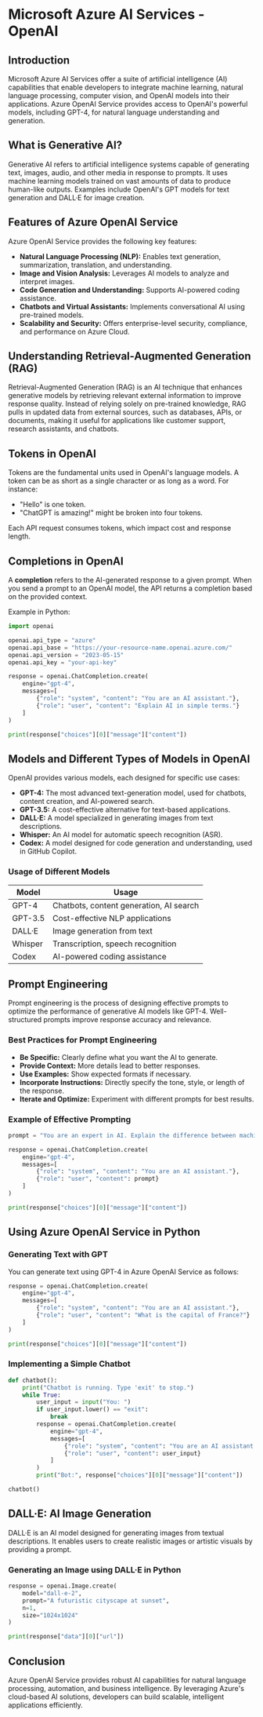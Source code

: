 # Microsoft Azure AI Services - OpenAI

## Introduction
Microsoft Azure AI Services offer a suite of artificial intelligence (AI) capabilities that enable developers to integrate machine learning, natural language processing, computer vision, and OpenAI models into their applications. Azure OpenAI Service provides access to OpenAI's powerful models, including GPT-4, for natural language understanding and generation.

## What is Generative AI?
Generative AI refers to artificial intelligence systems capable of generating text, images, audio, and other media in response to prompts. It uses machine learning models trained on vast amounts of data to produce human-like outputs. Examples include OpenAI's GPT models for text generation and DALL·E for image creation.

## Features of Azure OpenAI Service
Azure OpenAI Service provides the following key features:
- **Natural Language Processing (NLP):** Enables text generation, summarization, translation, and understanding.
- **Image and Vision Analysis:** Leverages AI models to analyze and interpret images.
- **Code Generation and Understanding:** Supports AI-powered coding assistance.
- **Chatbots and Virtual Assistants:** Implements conversational AI using pre-trained models.
- **Scalability and Security:** Offers enterprise-level security, compliance, and performance on Azure Cloud.

## Understanding Retrieval-Augmented Generation (RAG)
Retrieval-Augmented Generation (RAG) is an AI technique that enhances generative models by retrieving relevant external information to improve response quality. Instead of relying solely on pre-trained knowledge, RAG pulls in updated data from external sources, such as databases, APIs, or documents, making it useful for applications like customer support, research assistants, and chatbots.

## Tokens in OpenAI
Tokens are the fundamental units used in OpenAI's language models. A token can be as short as a single character or as long as a word. For instance:
- "Hello" is one token.
- "ChatGPT is amazing!" might be broken into four tokens.

Each API request consumes tokens, which impact cost and response length.

## Completions in OpenAI
A **completion** refers to the AI-generated response to a given prompt. When you send a prompt to an OpenAI model, the API returns a completion based on the provided context. 

Example in Python:
```python
import openai

openai.api_type = "azure"
openai.api_base = "https://your-resource-name.openai.azure.com/"
openai.api_version = "2023-05-15"
openai.api_key = "your-api-key"

response = openai.ChatCompletion.create(
    engine="gpt-4",
    messages=[
        {"role": "system", "content": "You are an AI assistant."},
        {"role": "user", "content": "Explain AI in simple terms."}
    ]
)

print(response["choices"][0]["message"]["content"])
```

## Models and Different Types of Models in OpenAI
OpenAI provides various models, each designed for specific use cases:
- **GPT-4:** The most advanced text-generation model, used for chatbots, content creation, and AI-powered search.
- **GPT-3.5:** A cost-effective alternative for text-based applications.
- **DALL·E:** A model specialized in generating images from text descriptions.
- **Whisper:** An AI model for automatic speech recognition (ASR).
- **Codex:** A model designed for code generation and understanding, used in GitHub Copilot.

### Usage of Different Models
| Model  | Usage  |
|---|---|
| GPT-4  | Chatbots, content generation, AI search  |
| GPT-3.5  | Cost-effective NLP applications  |
| DALL·E  | Image generation from text  |
| Whisper  | Transcription, speech recognition  |
| Codex  | AI-powered coding assistance  |

## Prompt Engineering
Prompt engineering is the process of designing effective prompts to optimize the performance of generative AI models like GPT-4. Well-structured prompts improve response accuracy and relevance.

### Best Practices for Prompt Engineering
- **Be Specific:** Clearly define what you want the AI to generate.
- **Provide Context:** More details lead to better responses.
- **Use Examples:** Show expected formats if necessary.
- **Incorporate Instructions:** Directly specify the tone, style, or length of the response.
- **Iterate and Optimize:** Experiment with different prompts for best results.

### Example of Effective Prompting
```python
prompt = "You are an expert in AI. Explain the difference between machine learning and deep learning in simple terms."

response = openai.ChatCompletion.create(
    engine="gpt-4",
    messages=[
        {"role": "system", "content": "You are an AI assistant."},
        {"role": "user", "content": prompt}
    ]
)

print(response["choices"][0]["message"]["content"])
```

## Using Azure OpenAI Service in Python
### Generating Text with GPT
You can generate text using GPT-4 in Azure OpenAI Service as follows:
```python
response = openai.ChatCompletion.create(
    engine="gpt-4",
    messages=[
        {"role": "system", "content": "You are an AI assistant."},
        {"role": "user", "content": "What is the capital of France?"}
    ]
)

print(response["choices"][0]["message"]["content"])
```

### Implementing a Simple Chatbot
```python
def chatbot():
    print("Chatbot is running. Type 'exit' to stop.")
    while True:
        user_input = input("You: ")
        if user_input.lower() == "exit":
            break
        response = openai.ChatCompletion.create(
            engine="gpt-4",
            messages=[
                {"role": "system", "content": "You are an AI assistant."},
                {"role": "user", "content": user_input}
            ]
        )
        print("Bot:", response["choices"][0]["message"]["content"])

chatbot()
```

## DALL·E: AI Image Generation
DALL·E is an AI model designed for generating images from textual descriptions. It enables users to create realistic images or artistic visuals by providing a prompt.

### Generating an Image using DALL·E in Python
```python
response = openai.Image.create(
    model="dall-e-2",
    prompt="A futuristic cityscape at sunset",
    n=1,
    size="1024x1024"
)

print(response["data"][0]["url"])
```

## Conclusion
Azure OpenAI Service provides robust AI capabilities for natural language processing, automation, and business intelligence. By leveraging Azure's cloud-based AI solutions, developers can build scalable, intelligent applications efficiently.

